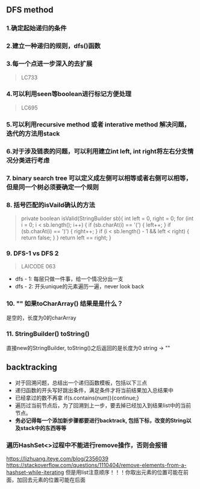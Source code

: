 ## DFS method
### 1.确定起始递归的条件
### 2.建立一种递归的规则，dfs()函数
### 3.每一个点进一步深入的去扩展
> LC733
### 4.可以利用seen等boolean进行标记方便处理
>LC695
### 5.可以利用recursive method 或者 interative method 解决问题， 迭代的方法用stack

### 6.对于涉及链表的问题，可以利用建立int left, int right将左右分支情况分类进行考虑

### 7. binary search tree 可以定义成左侧可以相等或者右侧可以相等，但是同一个树必须要确定一个规则

### 8. 括号匹配的isVaild确认的方法
>    private boolean isValid(StringBuilder sb){
        int left = 0, right = 0;
        for (int i = 0; i < sb.length(); i++) {
            if (sb.charAt(i) == '(') {
                left++;
            }
            if (sb.charAt(i) == ')') {
                right++;
            }
            if (i < sb.length() - 1 && left < right) {
                return false;
            }
        }
        return left == right;
    }
### 9. DFS-1 vs DFS 2
> LAICODE 063

- dfs - 1: 每层只做一件事，给一个情况分出一支
- dfs - 2: 开头unique的元素遍历一遍，never look back

### 10. "" 如果toCharArray() 结果是是什么？
是空的，长度为0的charArray

### 11. StringBuilder() toString()
直接new的StringBuilder, toString()之后返回的是长度为0 string -> ""
## backtracking
- 对于回溯问题，总结出一个递归函数模板，包括以下三点  
- 递归函数的开头写好跳出条件，满足条件才将当前结果加入总结果中  
- 已经拿过的数不再拿 if(s.contains(num)){continue;}  
- 遍历过当前节点后，为了回溯到上一步，要去掉已经加入到结果list中的当前节点。  
- **务必记得每一个添加新步骤都要进行backtrack, 包括下标，改变的String以及stack中的东西等等**

### 遍历HashSet<>过程中不能进行remove操作，否则会报错
https://lizhuang.iteye.com/blog/2356039
https://stackoverflow.com/questions/1110404/remove-elements-from-a-hashset-while-iterating
但是用list注意顺序！！！你取出元素的位置可能在前面，加回去元素的位置可能在后面
